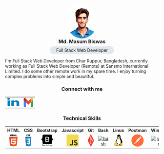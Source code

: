 <img src="./assets/images/masum.png" alt="masum" style="display:block; margin: 0 auto; border-radius: 50%; max-width: 20%;"/>

<div>
    <h3 style="text-align:center; margin-top: 0px;">Md. Masum Biswas</h3>
</div>

<div align="center" style="margin-top: -10px">
    <p style="background-color: #e2e8f0; padding: 4px; border-radius: 10px; width: 200px">
        Full Stack Web Developer
    </p>
</div>

I'm Full Stack Web Developer from Char Ruppur, Bangladesh, currently working as Full Stack Web Developer (Remote) at Sansmo International Limited. I do some other remote work in my spare time. I enjoy turning complex problems into simple and beautiful. 

<table align="center">
    <tr>
        <h3 align="center">Connect with me</h3>
    </tr>
    <tr>
        <td>
            <a href="https://www.linkedin.com/in/masum34/" target="_blank">
                <img align="center" src="./assets/images/linkedin.svg" height="30" width="40" />
            </a>
        </td>
        <td>
            <a href="https://mail.google.com/mail/?view=cm&fs=1&to=masum0148@gmail.com" target="_blank">
                <img align="center" src="./assets/images/gmail.svg" height="30" width="30" />
            </a>
        </td>
    </tr>
    
</table>

<table align="center" style="width:100%">
    <tr>
        <h3 align="center">Technical Skills</h3>
    </tr>
    <tr>
        <th> HTML </th>
        <th> CSS </th>
        <th> Bootstrap </th>
        <th> Javascript </th>
        <th> Git </th>
        <th> Bash </th>
        <th> Linux </th>
        <th> Postman </th>
        <th> Windows </th>
        <th> MySQL </th>
    </tr>
    <tr>
        <td align="center">
            <a href="https://www.w3schools.com/html5/" target="_blank" rel="noreferrer"> <img src="./assets/images/html5.svg" alt="html5" width="40" height="40"/> </a>
        </td>
        <td align="center">
            <a href="https://www.w3schools.com/css/" target="_blank" rel="noreferrer"> <img src="./assets/images/css3.svg" alt="css3" width="40" height="40"/> </a>
        </td>
        <td align="center">
            <a href="https://getbootstrap.com" target="_blank" rel="noreferrer"> <img src="./assets/images/bootstrap.svg" alt="bootstrap" width="40" height="40"/> </a>
        </td>
        <td align="center">
            <a href="https://developer.mozilla.org/en-US/docs/Web/JavaScript" target="_blank" rel="noreferrer"> <img src="./assets/images/javascript.svg" alt="javascript" width="40" height="40"/> </a> 
        </td>
        <td align="center">
            <a href="https://git-scm.com/" target="_blank" rel="noreferrer"> <img src="./assets/images/git.svg" alt="git" width="40" height="40"/> </a>
        </td>
        <td align="center">
            <a href="https://www.gnu.org/software/bash/" target="_blank" rel="noreferrer"> <img src="./assets/images/bash.svg" alt="bash" width="40" height="43"/> </a>
        </td>
        <td align="center">
            <a href="https://www.linux.org/" target="_blank" rel="noreferrer"> <img src="./assets/images/linux.svg" alt="linux" width="40" height="40"/> </a>
        </td>
        <td align="center">
            <a href="https://postman.com" target="_blank" rel="noreferrer"> <img src="./assets/images/postman.svg" alt="postman" width="40" height="40"/> </a>
        </td>
        <td align="center">
            <a href="https://www.microsoft.com/" target = "_blank" rel="noreferrer"> <img src="./assets/images/windows.svg" alt="windows" width="40" height="40"> </a>
        </td>
        <td align="center">
            <a href="https://www.mysql.com/" target="_blank" rel="noreferrer"> <img src="./assets/images/mysql.svg" alt="mysql" width="40" height="40"/> </a>
        </td>
    </tr>
  
</table>